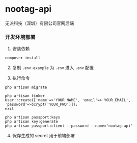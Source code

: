# nootag-api
无派科技（深圳）有限公司官网后端

### 开发环境部署
1. 安装依赖
```
composer install
```

2. 复制 `.env.example` 为 `.env` 进入 `.env` 配置

3. 执行命令
```
php artisan migrate

php artisan tinker
User::create(['name'=>'YOUR_NAME', 'email'=>'YOUR_EMAIL', 'password'=>bcrypt('YOUR_PWD')]);
exit

php artisan passport:keys
php artisan key:generate
php artisan passport:client --password --name='nootag-api'
```

4. 保存生成的 secret 用于前端部署
